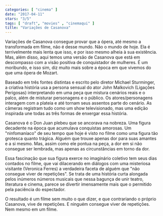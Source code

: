 ```yaml
---
categories: [ "cinema" ]
date: "2017-04-11"
stars: "3/5"
tags: [ "draft", "movies" , "cinemaqui" ]
title: "Variações de Casanova"
---
```

Variações de Casanova consegue provar que a ópera, até mesmo a
transformada em filme, não é desse mundo. Não o mundo de hoje. Ela
é terrivelmente mais lenta que isso, e por isso mesmo alheia à sua
existência. Mas, além disso, aqui temos uma versão de Casanova que
está em descompasso com a visão positiva de conquistador de mulheres. É
um moribundo, e isso sim, diz muito mais sobre a época em que vivemos
do que uma ópera de Mozart.

Baseado em três fontes distintas e escrito pelo diretor Michael
Sturminger, a criativa história usa a persona sensual do ator John
Malkovich (Ligações Perigosas) interpretando em uma peça que mistura
cenários reais e o palco, além de misturar personagens e o público. Os
atores/personagens interagem com a plateia e até tornam seus assentos
parte do cenário. As câmeras registram tudo como um show televisionado,
mas uma edição inspirada une todas as três formas de enxergar essa
história.

Casanova é o Don Juan plebeu que se ancorava na nobreza. Uma figura
decadente na época que acumulava conquistas amorosas. Um "ninfomaníaco"
de seu tempo que hoje é visto no filme como uma figura tão grotesca
quanto trágica. Alguém que trouxe apenas dor para suas amantes e a si
mesmo. Mas, assim como ele pontua na peça, a dor em si não consegue
ser lembrada, mas apenas as circunstâncias em torno da dor.

Essa fascinação que sua figura exerce no imaginário coletivo tem
seus dias contados no filme, que vai dilacerando em diálogos com uma
misteriosa visitante (Veronica Ferres) a verdadeira faceta de alguém que
"não consegue viver de repetições". Se trata de uma história curta
alongada pelos inúmeros números musicais que nessa bagunça de unir
teatro, literatura e cinema, parece se divertir imensamente mais que o
permitido pela paciência do espectador.

O resultado é um filme sem muito o que dizer, e que contrariando o
próprio Casanova, vive de repetições. E ninguém consegue viver de
repetições. Nem mesmo em um filme.
